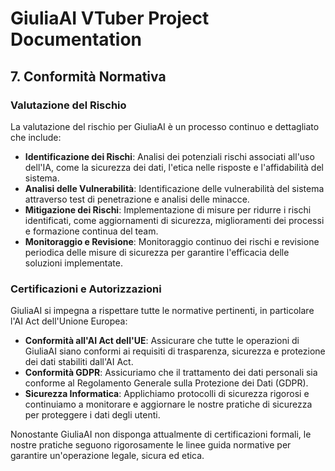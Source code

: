 # GiuliaAI VTuber Project Documentation

## 7. Conformità Normativa

### Valutazione del Rischio
La valutazione del rischio per GiuliaAI è un processo continuo e dettagliato che include:
- **Identificazione dei Rischi**: Analisi dei potenziali rischi associati all'uso dell'IA, come la sicurezza dei dati, l'etica nelle risposte e l'affidabilità del sistema.
- **Analisi delle Vulnerabilità**: Identificazione delle vulnerabilità del sistema attraverso test di penetrazione e analisi delle minacce.
- **Mitigazione dei Rischi**: Implementazione di misure per ridurre i rischi identificati, come aggiornamenti di sicurezza, miglioramenti dei processi e formazione continua del team.
- **Monitoraggio e Revisione**: Monitoraggio continuo dei rischi e revisione periodica delle misure di sicurezza per garantire l'efficacia delle soluzioni implementate.

### Certificazioni e Autorizzazioni
GiuliaAI si impegna a rispettare tutte le normative pertinenti, in particolare l'AI Act dell'Unione Europea:
- **Conformità all'AI Act dell'UE**: Assicurare che tutte le operazioni di GiuliaAI siano conformi ai requisiti di trasparenza, sicurezza e protezione dei dati stabiliti dall'AI Act.
- **Conformità GDPR**: Assicuriamo che il trattamento dei dati personali sia conforme al Regolamento Generale sulla Protezione dei Dati (GDPR).
- **Sicurezza Informatica**: Applichiamo protocolli di sicurezza rigorosi e continuiamo a monitorare e aggiornare le nostre pratiche di sicurezza per proteggere i dati degli utenti.

Nonostante GiuliaAI non disponga attualmente di certificazioni formali, le nostre pratiche seguono rigorosamente le linee guida normative per garantire un'operazione legale, sicura ed etica.
